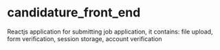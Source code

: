 # candidature_front_end
Reactjs application for submitting job application, it contains: file upload, form verification, session storage, account verification
